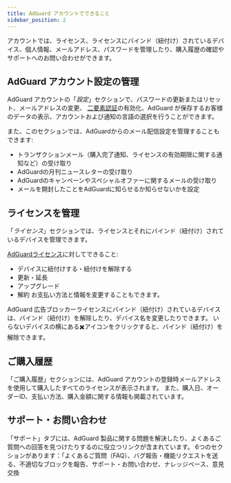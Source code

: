 ```yaml
---
title: AdGuard アカウントでできること
sidebar_position: 2
---
```


アカウントでは、ライセンス、ライセンスにバインド（紐付け）されているデバイス、個人情報、メールアドレス、パスワードを管理したり、購入履歴の確認やサポートへのお問い合わせができます。

## AdGuard アカウント設定の管理

AdGuard アカウントの「*設定*」セクションで、パスワードの更新またはリセット、メールアドレスの変更、 [二要素認証](../2fa)の有効化、AdGuard が保存するお客様のデータの表示、アカウントおよび通知の言語の選択を行うことができます。

また、このセクションでは、AdGuardからのメール配信設定を管理することもできます:

- トランザクションメール（購入完了通知、ライセンスの有効期限に関する通知など）の受け取り
- AdGuardの月刊ニュースレターの受け取り
- AdGuardのキャンペーンやスペシャルオファーに関するメールの受け取り
- メールを開封したことをAdGuardに知らせるか知らせないかを設定

## ライセンスを管理

「*ライセンス*」セクションでは、ライセンスとそれにバインド（紐付け）されているデバイスを管理できます。

[AdGuardライセンス](../../license/what-is)に対してできること:

- デバイスに紐付けする・紐付けを解除する
- 更新・延長
- アップグレード
- 解約 お支払い方法と情報を変更することもできます。

AdGuard 広告ブロッカーライセンスにバインド（紐付け）されているデバイスは、バインド（紐付け）を解除したり、デバイス名を変更したりできます。 いらないデバイスの横にある✖️アイコンをクリックすると、バインド（紐付け）を解除できます。

## ご購入履歴

「ご購入履歴」セクションには、AdGuard アカウントの登録時メールアドレスを使用して購入したすべてのライセンスが表示されます。 また、購入日、オーダーID、支払い方法、購入金額に関する情報も掲載されています。

## サポート・お問い合わせ

「サポート」タブには、AdGuard 製品に関する問題を解決したり、よくあるご質問への回答を見つけたりするのに役立つリンクが含まれています。 6つのセクションがあります：「よくあるご質問（FAQ）、バグ報告・機能リクエストを送る、不適切なブロックを報告、サポート・お問い合わせ、ナレッジベース、意見交換
